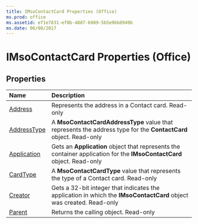 ```yaml
---
title: IMsoContactCard Properties (Office)
ms.prod: office
ms.assetid: ef1e7831-ef0b-4887-b909-5b5e9bb8949b
ms.date: 06/08/2017
---
```



# IMsoContactCard Properties (Office)

## Properties



|**Name**|**Description**|
|:-----|:-----|
|[Address](imsocontactcard-address-property-office.md)|Represents the address in a Contact card. Read-only|
|[AddressType](imsocontactcard-addresstype-property-office.md)|A **MsoContactCardAddressType** value that represents the address type for the **ContactCard** object. Read-only|
|[Application](imsocontactcard-application-property-office.md)|Gets an **Application** object that represents the container application for the **IMsoContactCard** object. Read-only|
|[CardType](imsocontactcard-cardtype-property-office.md)|A **MsoContactCardType** value that represents the type of a Contact card. Read-only|
|[Creator](imsocontactcard-creator-property-office.md)|Gets a 32-bit integer that indicates the application in which the **IMsoContactCard** object was created. Read-only|
|[Parent](imsocontactcard-parent-property-office.md)|Returns the calling object. Read-only|

